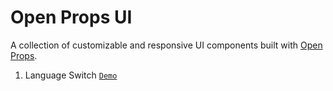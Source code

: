 # Open Props UI
A collection of customizable and responsive UI components built with [Open Props](https://open-props.style/).

1.  Language Switch [`Demo`](https://language-switch.netlify.app/)
